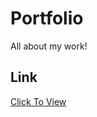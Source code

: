 # Portfolio
All about my work!

## Link
[Click To View](https://ZeroDegree0123.github.io/Portfolio)
